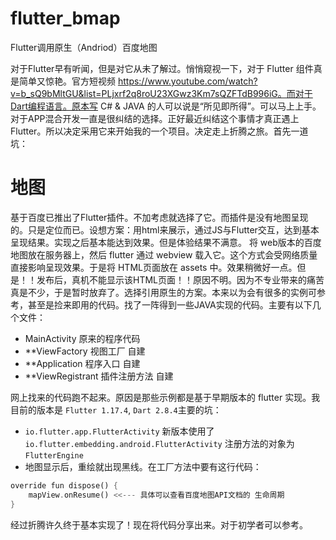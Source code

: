 # flutter_bmap
Flutter调用原生（Andriod）百度地图

对于Flutter早有听闻，但是对它从未了解过。悄悄窥视一下，对于 Flutter 组件真是简单又惊艳。官方短视频 https://www.youtube.com/watch?v=b_sQ9bMltGU&list=PLjxrf2q8roU23XGwz3Km7sQZFTdB996iG。而对于Dart编程语言。原本写 C# & JAVA 的人可以说是“所见即所得”。可以马上上手。对于APP混合开发一直是很纠结的选择。正好最近纠结这个事情才真正遇上Flutter。所以决定采用它来开始我的一个项目。决定走上折腾之旅。首先一道坑：
# 地图
基于百度已推出了Flutter插件。不加考虑就选择了它。而插件是没有地图呈现的。只是定位而已。设想方案：用html来展示，通过JS与Flutter交互，达到基本呈现结果。实现之后基本能达到效果。但是体验结果不满意。
将 web版本的百度地图放在服务器上，然后 flutter 通过 webview 载入它。这个方式会受网络质量直接影响呈现效果。于是将 HTML页面放在 assets 中。效果稍微好一点。但是！！发布后，真机不能显示该HTML页面！！原因不明。因为不专业带来的痛苦真是不少，于是暂时放弃了。选择引用原生的方案。本来以为会有很多的实例可参考，甚至是捡来即用的代码。找了一阵得到一些JAVA实现的代码。主要有以下几个文件：
- MainActivity 原来的程序代码
- **ViewFactory 视图工厂 自建
- **Application 程序入口 自建
- **ViewRegistrant 插件注册方法 自建

网上找来的代码跑不起来。原因是那些示例都是基于早期版本的 flutter 实现。我目前的版本是 `Flutter 1.17.4`, `Dart 2.8.4`主要的坑：
- `io.flutter.app.FlutterActivity` 新版本使用了 `io.flutter.embedding.android.FlutterActivity` 注册方法的对象为 `FlutterEngine`
- 地图显示后，重绘就出现黑线。在工厂方法中要有这行代码：
```DART 
override fun dispose() {
    mapView.onResume() <<--- 具体可以查看百度地图API文档的 生命周期
}
```
经过折腾许久终于基本实现了！现在将代码分享出来。对于初学者可以参考。
